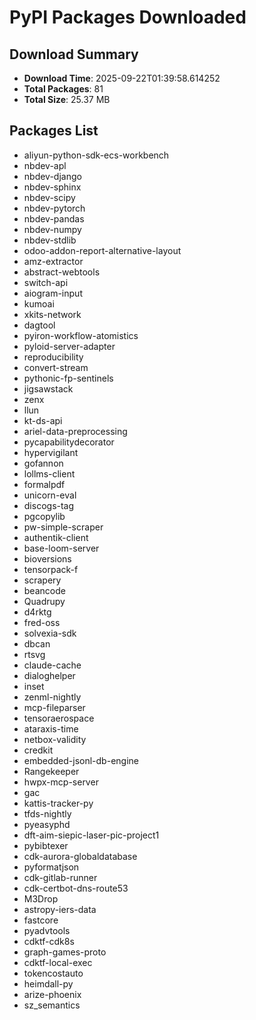 # PyPI Packages Downloaded

## Download Summary
- **Download Time**: 2025-09-22T01:39:58.614252
- **Total Packages**: 81
- **Total Size**: 25.37 MB

## Packages List
- aliyun-python-sdk-ecs-workbench
- nbdev-apl
- nbdev-django
- nbdev-sphinx
- nbdev-scipy
- nbdev-pytorch
- nbdev-pandas
- nbdev-numpy
- nbdev-stdlib
- odoo-addon-report-alternative-layout
- amz-extractor
- abstract-webtools
- switch-api
- aiogram-input
- kumoai
- xkits-network
- dagtool
- pyiron-workflow-atomistics
- pyloid-server-adapter
- reproducibility
- convert-stream
- pythonic-fp-sentinels
- jigsawstack
- zenx
- llun
- kt-ds-api
- ariel-data-preprocessing
- pycapabilitydecorator
- hypervigilant
- gofannon
- lollms-client
- formalpdf
- unicorn-eval
- discogs-tag
- pgcopylib
- pw-simple-scraper
- authentik-client
- base-loom-server
- bioversions
- tensorpack-f
- scrapery
- beancode
- Quadrupy
- d4rktg
- fred-oss
- solvexia-sdk
- dbcan
- rtsvg
- claude-cache
- dialoghelper
- inset
- zenml-nightly
- mcp-fileparser
- tensoraerospace
- ataraxis-time
- netbox-validity
- credkit
- embedded-jsonl-db-engine
- Rangekeeper
- hwpx-mcp-server
- gac
- kattis-tracker-py
- tfds-nightly
- pyeasyphd
- dft-aim-siepic-laser-pic-project1
- pybibtexer
- cdk-aurora-globaldatabase
- pyformatjson
- cdk-gitlab-runner
- cdk-certbot-dns-route53
- M3Drop
- astropy-iers-data
- fastcore
- pyadvtools
- cdktf-cdk8s
- graph-games-proto
- cdktf-local-exec
- tokencostauto
- heimdall-py
- arize-phoenix
- sz_semantics
